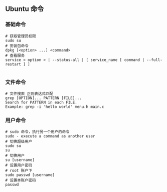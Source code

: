 ## Ubuntu 命令
### 基础命令
```shell
# 获取管理员权限
sudo su
# 安装包命令
dpkg [<option> ...] <command>
# 查看服务
service < option > | --status-all | [ service_name [ command | --full-restart ] ]


```
### 文件命令
```shell
# 文件搜索 正则表达式匹配
grep [OPTION]... PATTERN [FILE]...
Search for PATTERN in each FILE.
Example: grep -i 'hello world' menu.h main.c
```

### 用户命令
```shell
# sudo 命令，执行另一个用户的命令
sudo - execute a command as another user
# 切换超级用户
sudo su
su
# 切换用户
su [username]
# 设置用户密码
# root 账户下
sudo passwd [username]
# 设置本账户密码
passwd
```